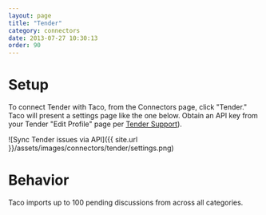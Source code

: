 ```yaml
---
layout: page
title: "Tender"
category: connectors
date: 2013-07-27 10:30:13
order: 90
---
```


# Setup

To connect Tender with Taco, from the Connectors page, click "Tender."
Taco will present a settings page like the one below. Obtain an API key
from your Tender "Edit Profile" page per [Tender Support](http://help.tenderapp.com/kb/api/authentication)).

![Sync Tender issues via API]({{ site.url }}/assets/images/connectors/tender/settings.png)


# Behavior

Taco imports up to 100 pending discussions from across all categories.
